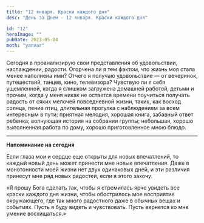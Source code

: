```yaml
---
title: "12 января. Краски каждого дня"
desc: "День за Днем - 12 января. Краски каждого дня"

id: "12"
heroImage: ""
pubDate: 2023-05-04
moth: "yanvar"
---
```


Сегодня в проанализирую свои представления об удовольствии, наслаждении,
радости. Огорчена ли я тем фактом, что жизнь моя стала менее наполнена ими?
Отчего я получаю удовольствие — от вечеринок, путешествий, танцев, кино,
телевизора? Чувствую ли я себя ущемленной, когда я слишком загружена домашней
работой, детьми и прочим, когда у меня никак не остается времени поучиться
получать радость от сяких мелочей повседневной жизни, таких, как восход
солнца, пение птиц, длительная прогулка с наблюдением за всем интересным в
пути; приятная мелодия, хорошая книга, забавный ответ ребенка; волнующая
история на собрании группы; небольшая, хорошо выполненная работа по дому,
хорошо приготовленное мною блюдо.

---

**Напоминание на сегодня**

Если глаза мои и сердце еще открыты для новых впечатлений, то каждый новый
день может принести мне новые впечатления. Даже в монотонности моей жизни нет
двух одинаковых дней, и эти различия принесут мне ряд новых радостей, если я
этого захочу.

«Я прошу Бога сделать так, чтобы я стремилась ярче увидеть все краски каждого
дня жизни, чтобы обострилось мое восприятие окружающего, где так много
радостного даже в обычных вещах и событиях. Пусть я буду видеть и чувствовать.
Пусть вернется ко мне умение восхищаться.»
